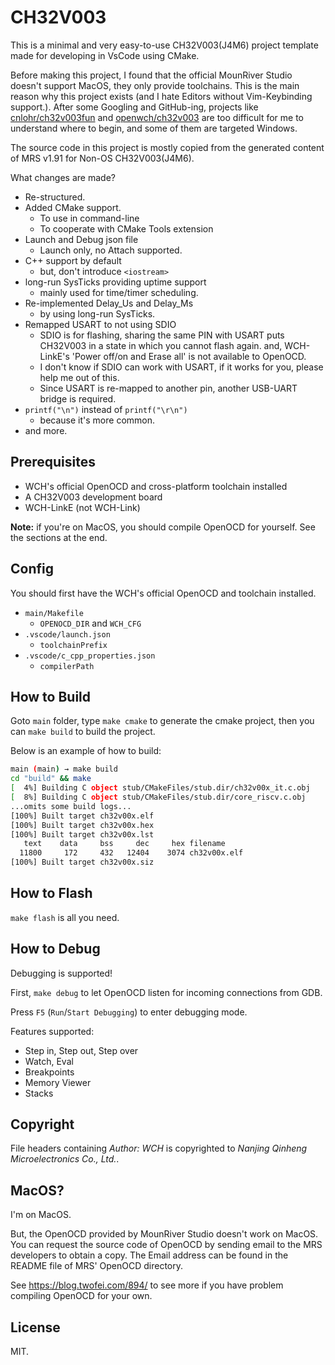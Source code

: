 # CH32V003

This is a minimal and very easy-to-use CH32V003(J4M6) project template made for developing in VsCode using CMake.

Before making this project, I found that the official MounRiver Studio doesn't support MacOS, they only provide toolchains.
This is the main reason why this project exists (and I hate Editors without Vim-Keybinding support.).
After some Googling and GitHub-ing, projects like [cnlohr/ch32v003fun](https://github.com/cnlohr/ch32v003fun)
and [openwch/ch32v003](https://github.com/openwch/ch32v003) are too difficult for me to understand where to begin,
and some of them are targeted Windows.

The source code in this project is mostly copied from the generated content of MRS v1.91 for Non-OS CH32V003(J4M6).

What changes are made?

- Re-structured.
- Added CMake support.
  - To use in command-line
  - To cooperate with CMake Tools extension
- Launch and Debug json file
  - Launch only, no Attach supported.
- C++ support by default
  - but, don't introduce `<iostream>`
- long-run SysTicks providing uptime support
  - mainly used for time/timer scheduling.
- Re-implemented Delay_Us and Delay_Ms
  - by using long-run SysTicks.
- Remapped USART to not using SDIO
  - SDIO is for flashing, sharing the same PIN with USART
    puts CH32V003 in a state in which you cannot flash again.
    and, WCH-LinkE's 'Power off/on and Erase all' is not available to OpenOCD.
  - I don't know if SDIO can work with USART, if it works for you, please help me out of this.
  - Since USART is re-mapped to another pin, another USB-UART bridge is required.
- `printf("\n")` instead of `printf("\r\n")`
  - because it's more common.
- and more.

## Prerequisites

- WCH's official OpenOCD and cross-platform toolchain installed
- A CH32V003 development board
- WCH-LinkE (not WCH-Link)

**Note:** if you're on MacOS, you should compile OpenOCD for yourself. See the sections at the end.

## Config

You should first have the WCH's official OpenOCD and toolchain installed.

* `main/Makefile`
  * `OPENOCD_DIR` and `WCH_CFG`
* `.vscode/launch.json`
  * `toolchainPrefix`
* `.vscode/c_cpp_properties.json`
  * `compilerPath`

## How to Build

Goto `main` folder, type `make cmake` to generate the cmake project, then you can `make build` to build the project.

Below is an example of how to build:

```bash
main (main) → make build
cd "build" && make
[  4%] Building C object stub/CMakeFiles/stub.dir/ch32v00x_it.c.obj
[  8%] Building C object stub/CMakeFiles/stub.dir/core_riscv.c.obj
...omits some build logs...
[100%] Built target ch32v00x.elf
[100%] Built target ch32v00x.hex
[100%] Built target ch32v00x.lst
   text    data     bss     dec     hex filename
  11800     172     432   12404    3074 ch32v00x.elf
[100%] Built target ch32v00x.siz
```

## How to Flash

`make flash` is all you need.

## How to Debug

Debugging is supported!

First, `make debug` to let OpenOCD listen for incoming connections from GDB.

Press `F5` (`Run`/`Start Debugging`) to enter debugging mode.

Features supported:

- Step in, Step out, Step over
- Watch, Eval
- Breakpoints
- Memory Viewer
- Stacks

## Copyright

File headers containing *Author: WCH* is copyrighted to *Nanjing Qinheng Microelectronics Co., Ltd.*.

## MacOS?

I'm on MacOS.

But, the OpenOCD provided by MounRiver Studio doesn't work on MacOS.
You can request the source code of OpenOCD by sending email to the MRS developers to obtain a copy.
The Email address can be found in the README file of MRS' OpenOCD directory.

See <https://blog.twofei.com/894/> to see more if you have problem compiling OpenOCD for your own.

## License

MIT.
